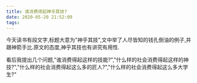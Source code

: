 ```yaml
---
title: 谁消费得起神乎其技?
date: 2020-05-20 21:52:09
tags:
---
```

今天读书有段文字,标题大意为"神乎其技",文中举了人尽皆知的钱孔倒油的例子,并跟神箭手比.原文的态度,神乎其技也有讲究有用性.

看后我提出几个问题,"谁消费得起这样的技能?","什么样的社会消费得起这样的神技?","什么样的社会消费得起这么多的匠人?","什么样的社会消费得起这么多大学生?"